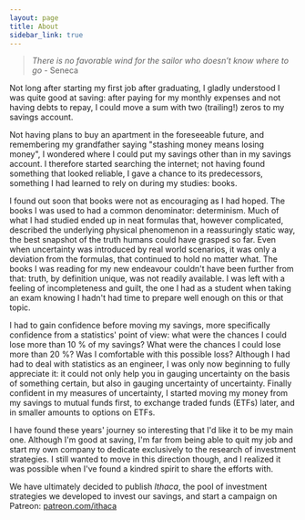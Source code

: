 ```yaml
---
layout: page
title: About
sidebar_link: true
---
```


> _There is no favorable wind for the sailor who doesn’t know where to go_ - Seneca

Not long after starting my first job after graduating, I gladly understood I was quite good at saving: after paying for my monthly expenses and not having debts to repay, I could move a sum with two (trailing!) zeros to my savings account.

Not having plans to buy an apartment in the foreseeable future, and remembering my grandfather saying "stashing money means losing money", I wondered where I could put my savings other than in my savings account. I therefore started searching the internet; not having found something that looked reliable, I gave a chance to its predecessors, something I had learned to rely on during my studies: books.

I found out soon that books were not as encouraging as I had hoped. The books I was used to had a common denominator: determinism. Much of what I had studied ended up in neat formulas that, however complicated, described the underlying physical phenomenon in a reassuringly static way, the best snapshot of the truth humans could have grasped so far. Even when uncertainty was introduced by real world scenarios, it was only a deviation from the formulas, that continued to hold no matter what.
The books I was reading for my new endeavour couldn't have been further from that: truth, by definition unique, was not readily available. I was left with a feeling of incompleteness and guilt, the one I had as a student when taking an exam knowing I hadn't had time to prepare well enough on this or that topic.

I had to gain confidence before moving my savings, more specifically confidence from a statistics' point of view: what were the chances I could lose more than 10 % of my savings? What were the chances I could lose more than 20 %? Was I comfortable with this possible loss?
Although I had had to deal with statistics as an engineer, I was only now beginning to fully appreciate it: it could not only help you in gauging uncertainty on the basis of something certain, but also in gauging uncertainty of uncertainty. Finally confident in my measures of uncertainty, I started moving my money from my savings to mutual funds first, to exchange traded funds (ETFs) later, and in smaller amounts to options on ETFs.

I have found these years' journey so interesting that I'd like it to be my main one. Although I'm good at saving, I'm far from being able to quit my job and start my own company to dedicate exclusively to the research of investment strategies. I still wanted to move in this direction though, and I realized it was possible when I've found a kindred spirit to share the efforts with.

We have ultimately decided to publish _Ithaca_, the pool of investment strategies we developed to invest our savings, and start a campaign on Patreon: [patreon.com/ithaca](https://www.patreon.com/ithaca "Go to Patreon page")
